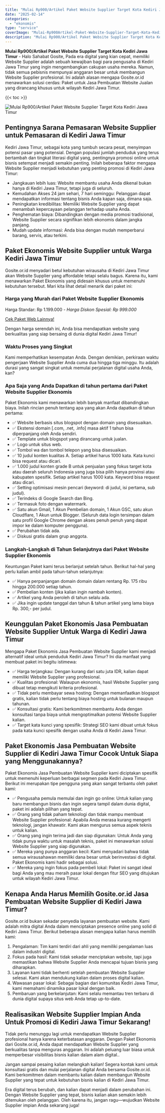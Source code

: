 ```yaml
---
title: "Mulai Rp900/Artikel Paket Website Supplier Target Kota Kediri Jawa Timur"
date: "2025-02-14"
categories: 
  - "ekonomis"
type: "service"
coverImage: "Mulai-Rp900Artikel-Paket-Website-Supplier-Target-Kota-Kediri-Jawa-Timur.png"
description: "Mulai Rp900/Artikel Paket Website Supplier Target Kota Kediri Jawa Timur. Era digital terus berubah, dan kalian dapat menjadi dalam perubahan ini. Dengan Web..."
---
```


**Mulai Rp900/Artikel Paket Website Supplier Target Kota Kediri Jawa Timur** - Halo Sahabat Gosite, Pada era digital yang kian cepat, memiliki Website Supplier adalah sebuah kewajiban bagi para pengusaha di Kediri Jawa Timur yang ingin mengembangkan cakupan usaha mereka. Namun, tidak semua pebisnis mempunyai anggaran besar untuk membangun Website Supplier profesional. Ini adalah alasan mengapa Gosite.or.id menawarkan solusi cerdas: Paket untuk Jasa Pembuatan Website Jualan yang dirancang khusus untuk wilayah Kediri Jawa Timur.

{{< toc >}}

![Mulai Rp900/Artikel Paket Website Supplier Target Kota Kediri Jawa Timur](/images/ekonomis/Mulai-Rp900Artikel-Paket-Website-Supplier-Target-Kota-Kediri-Jawa-Timur.png)

## Pentingnya Sarana Pemasaran Website Supplier untuk Pemasaran di Kediri Jawa Timur

Kediri Jawa Timur, sebagai kota yang tumbuh secara pesat, menyimpan potensi pasar yang potensial. Dengan populasi jumlah penduduk yang terus bertambah dan tingkat literasi digital yang, pentingnya promosi online untuk bisnis setempat menjadi semakin penting. Inilah beberapa faktor mengapa Website Supplier menjadi kebutuhan yang penting promosi di Kediri Jawa Timur:

- Jangkauan lebih luas: Website membantu usaha Anda dikenal bukan hanya di Kediri Jawa Timur, tetapi juga di seluruh.
- Kemudahan Akses 24 jam sehari, 7 hari seminggu: Pelanggan dapat mendapatkan informasi tentang bisnis Anda kapan saja, dimana saja.
- Peningkatan kredibilitas: Memiliki Website Supplier yang dapat menambah kepercayaan pelanggan terhadap usaha Anda.
- Penghematan biaya: Dibandingkan dengan media promosi tradisional, Website Supplier secara signifikan lebih ekonomis dalam jangka panjang.
- Mudah update informasi: Anda bisa dengan mudah memperbarui barang, servis, atau terkini.

## Paket Ekonomis Website Supplier untuk Warga Kediri Jawa Timur

Gosite.or.id menyadari betul kebutuhan wirausaha di Kediri Jawa Timur akan Website Supplier yang affordable tetapi selalu bagus. Karena itu, kami menawarkan Paket Ekonomis yang didesain khusus untuk memenuhi kebutuhan tersebut. Mari kita lihat detail menarik dari paket ini:

### Harga yang Murah dari Paket Website Supplier Ekonomis

<a class="cta-button">Harga Standar: Rp 1.199.000 - <em>Harga Diskon Spesial: Rp 999.000</em></a>

<a href="/jasa-web/" class="cta-button">Cek Paket Web Lainnya!</a>

Dengan harga serendah ini, Anda bisa mendapatkan website yang berkualitas yang siap bersaing di dunia digital Kediri Jawa Timur!

### Waktu Proses yang Singkat

Kami memperhatikan kesempatan Anda. Dengan demikian, perkiraan waktu pengerjaan Website Supplier Anda cuma dua hingga tiga minggu. Itu adalah durasi yang sangat singkat untuk memulai perjalanan digital usaha Anda, kan?

### Apa Saja yang Anda Dapatkan di tahun pertama dari Paket Website Supplier Ekonomis

Paket Ekonomis kami menawarkan lebih banyak manfaat dibandingkan biaya. Inilah rincian penuh tentang apa yang akan Anda dapatkan di tahun pertama:

- ✅ Website berbasis situs blogspot dengan domain yang disesuaikan.
- ✅ Ekstensi domain \[.com, .net, .info\] masa aktif 1 tahun bisa diperpanjang oleh Anda sendiri.
- ✅ Template untuk blogspot yang dirancang untuk jualan.
- ✅ Logo untuk situs web.
- ✅ Tombol wa dan tombol telepon yang bisa disesuaikan.
- ✅ 10 judul konten kualitas A. Setiap artikel harus 1000 kata. Kata kunci bisa request atau dicari.
- ✅ 1.000 judul konten grade B untuk penjualan yang fokus target kota atau daerah seluruh Indonesia yang juga bisa pilih hanya provinsi atau kabupaten spesifik. Setiap artikel harus 1000 kata. Keyword bisa request atau dicari.
- ✅ Setting optimisasi mesin pencari (keyword: di judul, isi pertama, sub judul).
- ✅ Terindeks di Google Search dan Bing.
- ✅ Termasuk foto dengan watermark.
- ✅ Satu akun Gmail, 1 Akun Pembelian domain, 1 Akun GSC, satu akun Cloudflare, 1 Akun untuk Blogger. (Seluruh data login tersimpan dalam satu profil Google Chrome dengan akses penuh penuh yang dapat impor ke dalam komputer pengguna).
- ✅ Perubahan tidak ada.
- ✅ Diskusi gratis dalam grup anggota.

### Langkah-Langkah di Tahun Selanjutnya dari Paket Website Supplier Ekonomis

Keuntungan Paket kami terus berlanjut setelah tahun. Berikut hal-hal yang perlu kalian ambil pada tahun-tahun selanjutnya:

- ✅ Hanya perpanjangan domain domain dalam rentang Rp. 175 ribu hingga 200.000 setiap tahun.
- ✅ Pembelian konten (jika kalian ingin nambah konten).
- ✅ Artikel yang Anda peroleh di tahun selalu ada.
- ✅ Jika ingin update tanggal dan tahun & tahun artikel yang lama biaya Rp. 300,- per judul.

## Keunggulan Paket Ekonomis Jasa Pembuatan Website Supplier Untuk Warga di Kediri Jawa Timur

Mengapa Paket Ekonomis Jasa Pembuatan Website Supplier kami menjadi alternatif ideal untuk penduduk Kediri Jawa Timur? Ini dia manfaat yang membuat paket ini begitu istimewa:

- ✅ Harga terjangkau: Dengan kurang dari satu juta IDR, kalian dapat memiliki Website Supplier yang profesional.
- ✅ Kualitas profesional: Walaupun ekonomis, hasil Website Supplier yang dibuat tetap mengikuti kriteria profesional.
- ✅ Tidak perlu membayar sewa hosting: Dengan memanfaatkan blogspot gratis, kalian tidak perlu tentang biaya hosting untuk bulanan maupun tahunan.
- ✅ Konsultasi gratis: Kami berkomitmen membantu Anda dengan konsultasi tanpa biaya untuk mengoptimalkan potensi Website Supplier kalian.
- ✅ Target kata kunci yang spesifik: Strategi SEO kami dibuat untuk fokus pada kata kunci spesifik dengan usaha Anda di Kediri Jawa Timur.

## Paket Ekonomis Jasa Pembuatan Website Supplier di Kediri Jawa Timur Cocok Untuk Siapa yang Menggunakannya?

Paket Ekonomis Jasa Pembuatan Website Supplier kami diciptakan spesifik untuk memenuhi keperluan berbagai segmen pada Kediri Jawa Timur. Berikut ini merupakan tipe pengguna yang akan sangat terbantu oleh paket kami:

- ✅ Pengusaha pemula memulai dan ingin go online: Untuk kalian yang baru membangun bisnis dan ingin segera tampil dalam dunia digital, paket ini adalah pilihan yang tepat.
- ✅ Orang yang tidak paham teknologi dan tidak mampu membuat Website Supplier profesional: Apabila Anda merasa kurang mengerti teknologi, jangan khawatir. Kami akan mengurus semua aspek teknis untuk kalian.
- ✅ Orang yang ingin terima jadi dan siap digunakan: Untuk Anda yang tidak punya waktu untuk masalah teknis, paket ini menawarkan solusi Website Supplier yang siap digunakan.
- ✅ Mereka yang punya anggaran kecil: Kami menyadari bahwa tidak semua wirausahawan memiliki dana besar untuk berinvestasi di digital. Paket Ekonomis kami hadir sebagai solusi.
- ✅ Mereka yang ingin fokus pada pembeli lokal: Paket ini sangat ideal bagi Anda yang mau meraih pasar lokal dengan fitur SEO yang ditujukan untuk wilayah Kediri Jawa Timur.

## Kenapa Anda Harus Memilih Gosite.or.id Jasa Pembuatan Website Supplier di Kediri Jawa Timur?

Gosite.or.id bukan sekadar penyedia layanan pembuatan website. Kami adalah mitra digital Anda dalam menciptakan presence online yang solid di Kediri Jawa Timur. Berikut beberapa alasan mengapa kalian harus memilih kami:

1. Pengalaman: Tim kami terdiri dari ahli yang memiliki pengalaman luas dalam industri digital.
2. Fokus pada hasil: Kami tidak sekadar menciptakan website, tapi juga memastikan bahwa Website Supplier Anda mencapai tujuan bisnis yang diharapkan.
3. Layanan kami tidak berhenti setelah pembuatan Website Supplier selesai. Kami akan mendukung kalian dalam proses digital kalian.
4. Wawasan pasar lokal: Sebagai bagian dari komunitas Kediri Jawa Timur, kami memahami dinamika pasar lokal dengan baik.
5. Pembaruan yang berkelanjutan: Kami selalu memantau tren terbaru di dunia digital supaya situs web Anda tetap up-to-date.

## Realisasikan Website Supplier Impian Anda Untuk Promosi di Kediri Jawa Timur Sekarang!

Tidak perlu menunggu lagi untuk mendapatkan Website Supplier profesional hanya karena keterbatasan anggaran. Dengan Paket Ekonomis dari Gosite.or.id, Anda dapat mendapatkan Website Supplier yang berkualitas tanpa menguras anggaran. Ini adalah peluang luar biasa untuk memperbesar visibilitas bisnis kalian dalam alam digital..

Jangan sampai pesaing kalian melangkah kalian! Segera kontak kami untuk konsultasi gratis dan mulai perjalanan digital Anda bersama Gosite.or.id. Kami berkomitmen dalam membantu kalian dalam membangun Website Supplier yang tepat untuk kebutuhan bisnis kalian di Kediri Jawa Timur.

Era digital terus berubah, dan kalian dapat menjadi dalam perubahan ini. Dengan Website Supplier yang tepat, bisnis kalian akan semakin lebih ditemukan oleh pelanggan. Oleh karena itu, jangan ragu—wujudkan Website Supplier impian Anda sekarang juga!